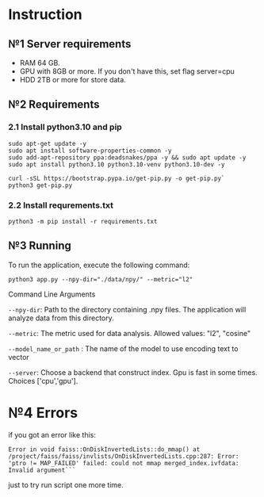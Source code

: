 # Instruction

## №1 Server requirements
 - RAM 64 GB. 
 - GPU with 8GB or more. If you don't have this, set flag server=cpu
 - HDD 2TB or more for store data.

## №2 Requirements

### 2.1 Install python3.10 and pip

```shell
sudo apt-get update -y
sudo apt install software-properties-common -y
sudo add-apt-repository ppa:deadsnakes/ppa -y && sudo apt update -y
sudo apt install python3.10 python3.10-venv python3.10-dev -y
```

```shell 
curl -sSL https://bootstrap.pypa.io/get-pip.py -o get-pip.py`
python3 get-pip.py
```

### 2.2 Install requrements.txt

`python3 -m pip install -r requirements.txt`

## №3 Running

To run the application, execute the following command:

`python3 app.py --npy-dir="./data/npy/" --metric="l2"`

Command Line Arguments

`--npy-dir`: Path to the directory containing .npy files. The application will analyze data from this directory.

`--metric`: The metric used for data analysis. Allowed values: "l2", "cosine"

`--model_name_or_path` : The name of the model to use encoding text to vector

`--server`: Choose a backend that construct index. Gpu is fast in some times. Choices ['cpu','gpu']. 

# №4 Errors
if you got an error like this: 
```
Error in void faiss::OnDiskInvertedLists::do_mmap() at /project/faiss/faiss/invlists/OnDiskInvertedLists.cpp:287: Error: 'ptro != MAP_FAILED' failed: could not mmap merged_index.ivfdata: Invalid argument```
```
just to try run script one more time.